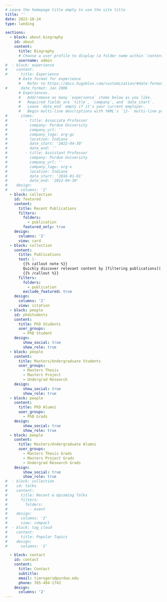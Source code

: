 ```yaml
---
# Leave the homepage title empty to use the site title
title: ''
date: 2022-10-24
type: landing

sections:
  - block: about.biography
    id: about
    content:
      title: Biography
      # Choose a user profile to display (a folder name within `content/authors/`)
      username: admin
#  - block: experience
#    content:
#      title: Experience
      # Date format for experience
      #   Refer to https://docs.hugoblox.com/customization/#date-format
#      date_format: Jan 2006
      # Experiences.
      #   Add/remove as many `experience` items below as you like.
      #   Required fields are `title`, `company`, and `date_start`.
      #   Leave `date_end` empty if it's your current employer.
      #   Begin multi-line descriptions with YAML's `|2-` multi-line prefix.
#      items:
#        - title: Associate Professor
#          company: Purdue University
#          company_url: ''
#          company_logo: org-gc
#          location: Indiana
#          date_start: '2022-04-30'
#          date_end: ''
#        - title: Assistant Professor
#          company: Purdue University
#          company_url: ''
#          company_logo: org-x
#          location: Indiana
#          date_start: '2016-01-01'
#          date_end: '2022-04-30'
#    design:
#      columns: '2'
  - block: collection
    id: featured
    content:
      title: Recent Publications
      filters:
        folders:
          - publication
        featured_only: true
    design:
      columns: '2'
      view: card
  - block: collection
    content:
      title: Publications
      text: |-
        {{% callout note %}}
        Quickly discover relevant content by [filtering publications](./publication/).
        {{% /callout %}}
      filters:
        folders:
          - publication
        exclude_featured: true
    design:
      columns: '2'
      view: citation
  - block: people
    id: phdstudents
    content:
      title: PhD Students
      user_groups:
        - PhD Student
    design:
        show_social: true
        show_role: true
  - block: people
    content:
      title: Masters/Undergraduate Students
      user_groups:
        - Masters Thesis
        - Masters Project
        - Undergrad Research
    design:
        show_social: true
        show_role: true
  - block: people
    content:
      title: PhD Alumni
      user_groups:
        - PhD Grads
    design:
        show_social: true
        show_role: true
  - block: people
    content:
      title: Masters/Undergraduate Alumni
      user_groups:
        - Masters Thesis Grads
        - Masters Project Grads
        - Undergrad Research Grads
    design:
        show_social: true
        show_role: true
#  - block: collection
#    id: talks
#    content:
#      title: Recent & Upcoming Talks
#      filters:
#        folders:
#          - event
#    design:
#      columns: '2'
#      view: compact
#  - block: tag_cloud
#    content:
#      title: Popular Topics
#    design:
#      columns: '2'

  - block: contact
    id: contact
    content:
      title: Contact
      subtitle:
      email: timrogers@purdue.edu
      phone: 765-494-1743
    design:
      columns: '2'
---
```

